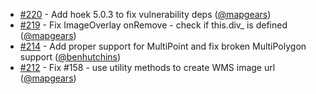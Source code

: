  * [#220](https://github.com/mapgears/ol3-google-maps/pull/220) - Add hoek 5.0.3 to fix vulnerability deps ([@mapgears](https://github.com/mapgears))
 * [#219](https://github.com/mapgears/ol3-google-maps/pull/219) - Fix ImageOverlay onRemove - check if this.div_ is defined ([@mapgears](https://github.com/mapgears))
 * [#214](https://github.com/mapgears/ol3-google-maps/pull/214) - Add proper support for MultiPoint and fix broken MultiPolygon support ([@benhutchins](https://github.com/benhutchins))
 * [#212](https://github.com/mapgears/ol3-google-maps/pull/212) - Fix #158 - use utility methods to create WMS image url ([@mapgears](https://github.com/mapgears))

